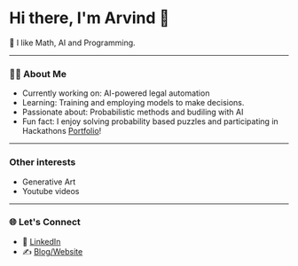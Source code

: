 # Hi there, I'm Arvind 👋

🚀 I like Math, AI and Programming. 

---

### 👨‍💻 About Me
- Currently working on: AI-powered legal automation  
- Learning: Training and employing models to make decisions.
- Passionate about: Probabilistic methods and budiling with AI
- Fun fact: I enjoy solving probability based puzzles and participating in Hackathons [Portfolio](https://devpost.com/arvind-menon/)!

---
### Other interests
- Generative Art
- Youtube videos

---

### 🌐 Let's Connect
- 💼 [LinkedIn](https://www.linkedin.com/in/arvmenon/)  
- ✍️ [Blog/Website](https://arvind6599.github.io/) 

